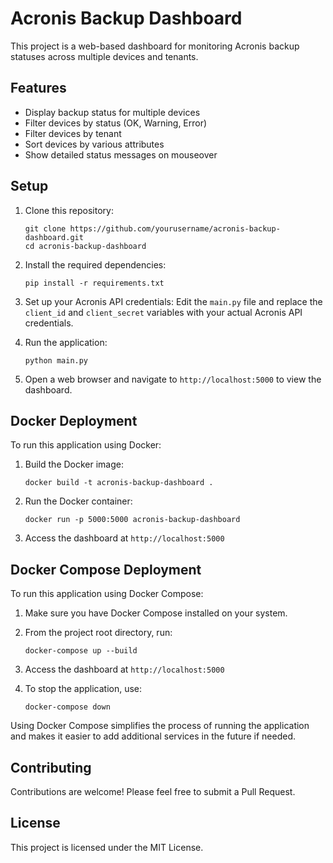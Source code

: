 # Acronis Backup Dashboard

This project is a web-based dashboard for monitoring Acronis backup statuses across multiple devices and tenants.

## Features

- Display backup status for multiple devices
- Filter devices by status (OK, Warning, Error)
- Filter devices by tenant
- Sort devices by various attributes
- Show detailed status messages on mouseover

## Setup

1. Clone this repository:
   ```
   git clone https://github.com/yourusername/acronis-backup-dashboard.git
   cd acronis-backup-dashboard
   ```

2. Install the required dependencies:
   ```
   pip install -r requirements.txt
   ```

3. Set up your Acronis API credentials:
   Edit the `main.py` file and replace the `client_id` and `client_secret` variables with your actual Acronis API credentials.

4. Run the application:
   ```
   python main.py
   ```

5. Open a web browser and navigate to `http://localhost:5000` to view the dashboard.

## Docker Deployment

To run this application using Docker:

1. Build the Docker image:
   ```
   docker build -t acronis-backup-dashboard .
   ```

2. Run the Docker container:
   ```
   docker run -p 5000:5000 acronis-backup-dashboard
   ```

3. Access the dashboard at `http://localhost:5000`

## Docker Compose Deployment

To run this application using Docker Compose:

1. Make sure you have Docker Compose installed on your system.

2. From the project root directory, run:
   ```
   docker-compose up --build
   ```

3. Access the dashboard at `http://localhost:5000`

4. To stop the application, use:
   ```
   docker-compose down
   ```

Using Docker Compose simplifies the process of running the application and makes it easier to add additional services in the future if needed.

## Contributing

Contributions are welcome! Please feel free to submit a Pull Request.

## License

This project is licensed under the MIT License.
